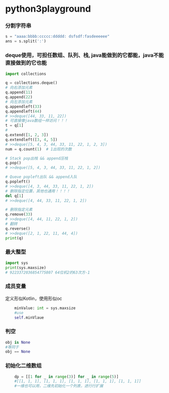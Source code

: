 # python3playground

### 分割字符串
```python
s = "aaaa:bbbb:ccccc:ddddd: dsfsdf:fasdeeeeee"
ans = s.split(':')
```

### deque使用，可担任数组、队列、栈, java能做到的它都能，java不能直接做到的它也能
```python
import collections

q = collections.deque()
# 向右添加元素
q.append(11)
q.append(22)
# 向左添加元素
q.appendleft(33)
q.appendleft(44)
# >>deque([44, 33, 11, 22])
# 可直接像java数组一样访问！！！
t = q[1]
#
q.extend([1, 2, 3])
q.extendleft([3, 4, 5])
# >>deque([5, 4, 3, 44, 33, 11, 22, 1, 2, 3])
num = q.count(1)  # 1出现的次数

# Stack pop出栈 && append压栈
q.pop()
# >>deque([5, 4, 3, 44, 33, 11, 22, 1, 2])

# Queue popleft出队 && append入队
q.popleft()
# >>deque([4, 3, 44, 33, 11, 22, 1, 2])
# 删除指定位置，其他也通用！！！！
del q[1]
# >>deque([4, 44, 33, 11, 22, 1, 2])

# 删除指定元素
q.remove(33)
# >>deque([4, 44, 11, 22, 1, 2])
# 翻转
q.reverse()
# >>deque([2, 1, 22, 11, 44, 4])
print(q)


```

### 最大整型
```python
import sys
print(sys.maxsize)
# 9223372036854775807 64位机2的63次方-1
```
### 成员变量
定义形似Kotlin，使用形似oc
```python
    minValue: int = sys.maxsize
    #use
    self.minVlaue
```
### 判空
```python
obj is None
#等同于
obj == None
```

### 初始化二维数组
```python
    dp = [[1 for _ in range(3)] for _ in range(5)]
    #[[1, 1, 1], [1, 1, 1], [1, 1, 1], [1, 1, 1], [1, 1, 1]]
    #一维也可以用，二维先初始化一个列表，进行行扩展
```

